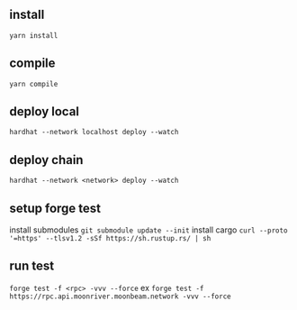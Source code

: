 ## install
`yarn install`

## compile
`yarn compile`

## deploy local
`hardhat --network localhost deploy --watch`

## deploy chain
`hardhat --network <network> deploy --watch`

## setup forge test
install submodules
`git submodule update --init`
install cargo
`curl --proto '=https' --tlsv1.2 -sSf https://sh.rustup.rs/ | sh`

## run test
`forge test -f <rpc> -vvv --force`
ex `forge test -f https://rpc.api.moonriver.moonbeam.network -vvv --force`